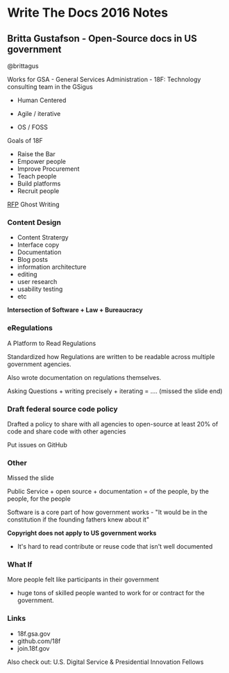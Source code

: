 # Write The Docs 2016 Notes

## Britta Gustafson - Open-Source docs in US government
@brittagus

Works for GSA - General Services Administration - 18F: Technology consulting team in the GSigus

 - Human Centered

 - Agile / iterative

 - OS / FOSS


Goals of 18F

 - Raise the Bar
 - Empower people
 - Improve Procurement
 - Teach people
 - Build platforms
 - Recruit people


[RFP](https://en.wikipedia.org/wiki/Request_for_proposal) Ghost Writing


### Content Design

 - Content Stratergy
 - Interface copy
 - Documentation
 - Blog posts
 - information architecture
 - editing
 - user research
 - usability testing
 - etc

**Intersection of Software + Law + Bureaucracy**

### eRegulations

A Platform to Read Regulations

Standardized how Regulations are written to be readable across multiple government agencies.

Also wrote documentation on regulations themselves.

Asking Questions + writing precisely + iterating = .... (missed the slide end)

### Draft federal source code policy

Drafted a policy to share with all agencies to open-source at least 20% of code and share code with other agencies

Put issues on GitHub



### Other

 Missed the slide


Public Service + open source + documentation = of the people, by the people, for the people

Software is a core part of how government works - "It would be in the constitution if the founding fathers knew about it"

**Copyright does not apply to US government works**

 - It's hard to read contribute or reuse code that isn't well documented


### What If

More people felt like participants in their government

+ huge tons of skilled people wanted to work for or contract for the government.



### Links

 - 18f.gsa.gov
 - github.com/18f
 - join.18f.gov

Also check out: U.S. Digital Service & Presidential Innovation Fellows
